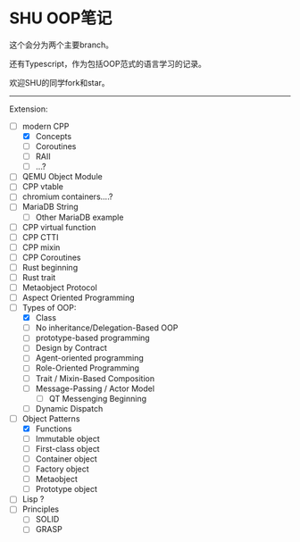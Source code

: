 # SHU OOP笔记

这个会分为两个主要branch。

还有Typescript，作为包括OOP范式的语言学习的记录。

欢迎SHU的同学fork和star。

---

Extension:

* [ ] modern CPP
  * [X] Concepts
  * [ ] Coroutines
  * [ ] RAII
  * [ ] ...?
* [ ] QEMU Object Module
* [ ] CPP vtable
* [ ] chromium containers....?
* [ ] MariaDB String
  * [ ] Other MariaDB example
* [ ] CPP virtual function
* [ ] CPP CTTI
* [ ] CPP mixin
* [ ] CPP Coroutines
* [ ] Rust beginning
* [ ] Rust trait
* [ ] Metaobject Protocol
* [ ] Aspect Oriented Programming
* [ ] Types of OOP:
  * [X] Class
  * [ ] No inheritance/Delegation-Based OOP
  * [ ] prototype-based programming
  * [ ] Design by Contract
  * [ ] Agent-oriented programming
  * [ ] Role-Oriented Programming
  * [ ] Trait / Mixin-Based Composition
  * [ ] Message-Passing / Actor Model
    * [ ] QT Messenging Beginning
  * [ ] Dynamic Dispatch
* [ ] Object Patterns
  * [X] Functions
  * [ ] Immutable object
  * [ ] First-class object
  * [ ] Container object
  * [ ] Factory object
  * [ ] Metaobject
  * [ ] Prototype object
* [ ] Lisp ?
* [ ] Principles
  * [ ] SOLID
  * [ ] GRASP
